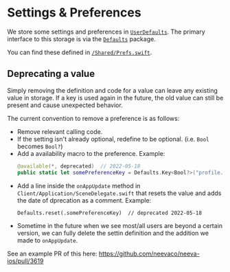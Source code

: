 # Settings & Preferences

We store some settings and preferences in [`UserDefaults`](https://developer.apple.com/documentation/foundation/userdefaults). The primary interface to this storage is via the [`Defaults`](https://github.com/sindresorhus/Defaults/) package.

You can find these defined in [`/Shared/Prefs.swift`](../Shared/Prefs.swift).

## Deprecating a value

Simply removing the definition and code for a value can leave any existing value in storage. If a key is used again in the future, the old value can still be present and cause unexpected behavior.

The current convention to remove a preference is as follows:
- Remove relevant calling code.
- If the setting isn't already optional, redefine to be optional. (i.e. `Bool` becomes `Bool?`)
- Add a availability macro to the preference. Example:
  ```swift
  @available(*, deprecated)  // 2022-05-18
  public static let somePreferenceKey = Defaults.Key<Bool?>("profile.SomePreferenceKey")
  ```
- Add a line inside the `onAppUpdate` method in `Client/Application/SceneDelegate.swift` that resets the value and adds the date of dprecation as a comment. Example:
  ```
  Defaults.reset(.somePreferenceKey)  // deprecated 2022-05-18
  ```
- Sometime in the future when we see most/all users are beyond a certain version, we can fully delete the settin definition and the addition we made to `onAppUpdate`.

See an example PR of this here: https://github.com/neevaco/neeva-ios/pull/3619
